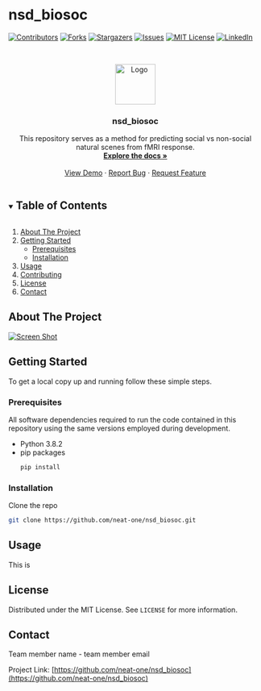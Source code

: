 # nsd_biosoc




<!-- PROJECT SHIELDS -->
<!--

-->
[![Contributors][contributors-shield]][contributors-url]
[![Forks][forks-shield]][forks-url]
[![Stargazers][stars-shield]][stars-url]
[![Issues][issues-shield]][issues-url]
[![MIT License][license-shield]][license-url]
[![LinkedIn][linkedin-shield]][linkedin-url]



<!-- PROJECT LOGO -->
<br />
<p align="center">
  <a href="https://github.com/neat-one/nsd_biosoc
">
    <img src="images/logo.png" alt="Logo" width="80" height="80">
  </a>

  <h3 align="center">nsd_biosoc</h3>

  <p align="center">
    This repository serves as a method for predicting social vs non-social natural scenes from fMRI response.

<br />
<a href="https://github.com/neat-one/nsd_biosoc
"><strong>Explore the docs »</strong></a>
<br />
<br />
<a href="https://github.com/neat-one/nsd_biosoc
">View Demo</a>
·
<a href="https://github.com/neat-one/nsd_biosoc
/issues">Report Bug</a>
·
<a href="https://github.com/neat-one/nsd_biosoc
/issues">Request Feature</a>
</p>



<!-- TABLE OF CONTENTS -->
<details open="open">
  <summary><h2 style="display: inline-block">Table of Contents</h2></summary>
  <ol>
    <li>
      <a href="#about-the-project">About The Project</a>
    </li>
    <li>
      <a href="#getting-started">Getting Started</a>
      <ul>
        <li><a href="#prerequisites">Prerequisites</a></li>
        <li><a href="#installation">Installation</a></li>
      </ul>
    </li>
    <li><a href="#usage">Usage</a></li>
    <li><a href="#contributing">Contributing</a></li>
    <li><a href="#license">License</a></li>
    <li><a href="#contact">Contact</a></li>
  </ol>
</details>



<!-- ABOUT THE PROJECT -->
## About The Project

[![Screen Shot][product-screenshot]](https://raw.githubusercontent.com/neat-one/nsd_biosoc)


<!-- GETTING STARTED -->
## Getting Started

To get a local copy up and running follow these simple steps.

### Prerequisites

All software dependencies required to run the code contained in this repository using the same versions employed during development.
* Python 3.8.2
* pip packages
  ```sh
  pip install 
  ```
  

### Installation

Clone the repo
   ```sh
   git clone https://github.com/neat-one/nsd_biosoc.git
   ```


<!-- USAGE EXAMPLES -->
## Usage

This is 

<!-- LICENSE -->
## License

Distributed under the MIT License. See `LICENSE` for more information.



<!-- CONTACT -->
## Contact

Team member name - team member email

Project Link: [https://github.com/neat-one/nsd_biosoc](https://github.com/neat-one/nsd_biosoc)






<!-- MARKDOWN LINKS & IMAGES -->
<!-- https://www.markdownguide.org/basic-syntax/#reference-style-links -->
[contributors-shield]: https://img.shields.io/github/contributors/github_username/repo.svg?style=for-the-badge
[contributors-url]: https://github.com/neat-one/nsd_biosoc/graphs/contributors
[forks-shield]: https://img.shields.io/github/forks/github_username/repo.svg?style=for-the-badge
[forks-url]: https://github.com/neat-one/nsd_biosoc/network/members
[stars-shield]: https://img.shields.io/github/stars/github_username/repo.svg?style=for-the-badge
[stars-url]: https://github.com/neat-one/nsd_biosoc/stargazers
[issues-shield]: https://img.shields.io/github/issues/github_username/repo.svg?style=for-the-badge
[issues-url]: https://github.com/neat-one/nsd_biosoc/issues
[license-shield]: https://img.shields.io/github/license/github_username/repo.svg?style=for-the-badge
[license-url]: https://github.com/neat-one/nsd_biosoc/blob/master/LICENSE.txt
[linkedin-shield]: https://img.shields.io/badge/-LinkedIn-black.svg?style=for-the-badge&logo=linkedin&colorB=555
[linkedin-url]: https://www.linkedin.com/in/veronica-porubsky/
[product-screenshot]: https://github.com/neat-one/nsd_biosoc

